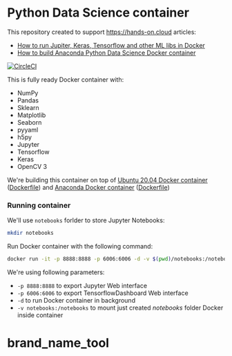 # Python Data Science container

This repository created to support https://hands-on.cloud articles:

* [How to run Jupiter, Keras, Tensorflow and other ML libs in Docker](https://hands-on.cloud/how-to-run-jupiter-keras-tensorflow-pandas-sklearn-and-matplotlib-in-docker-container/)
* [How to build Anaconda Python Data Science Docker container](https://hands-on.cloud/how-to-build-python-data-science-docker-container-based-on-anaconda/)

[![CircleCI](https://circleci.com/gh/andreivmaksimov/python_data_science.svg?style=svg)](https://circleci.com/gh/andreivmaksimov/python_data_science)

This is fully ready Docker container with:
 - NumPy
 - Pandas
 - Sklearn
 - Matplotlib
 - Seaborn
 - pyyaml
 - h5py
 - Jupyter
 - Tensorflow
 - Keras
 - OpenCV 3

We're building this container on top of [Ubuntu 20.04 Docker container](https://hub.docker.com/_/ubuntu/) ([Dockerfile](https://github.com/andreivmaksimov/python_data_science/blob/master/Dockerfile)) and [Anaconda Docker container](https://hub.docker.com/r/continuumio/anaconda3/) ([Dockerfile](https://github.com/andreivmaksimov/python_data_science/blob/master/Dockerfile.anaconda))

### Running container

We'll use ```notebooks``` forlder to store Jupyter Notebooks:
```sh
mkdir notebooks
```

Run Docker container with the following command:
```sh
docker run -it -p 8888:8888 -p 6006:6006 -d -v $(pwd)/notebooks:/notebooks amaksimov/python_data_science
```
We're using following parameters:
- ```-p 8888:8888``` to export Jupyter Web interface
- ```-p 6006:6006``` to export TensorflowDashboard Web interface
- ```-d``` to run Docker container in background
- ```-v notebooks:/notebooks``` to mount just created *notebooks* folder Docker inside container

# brand_name_tool
